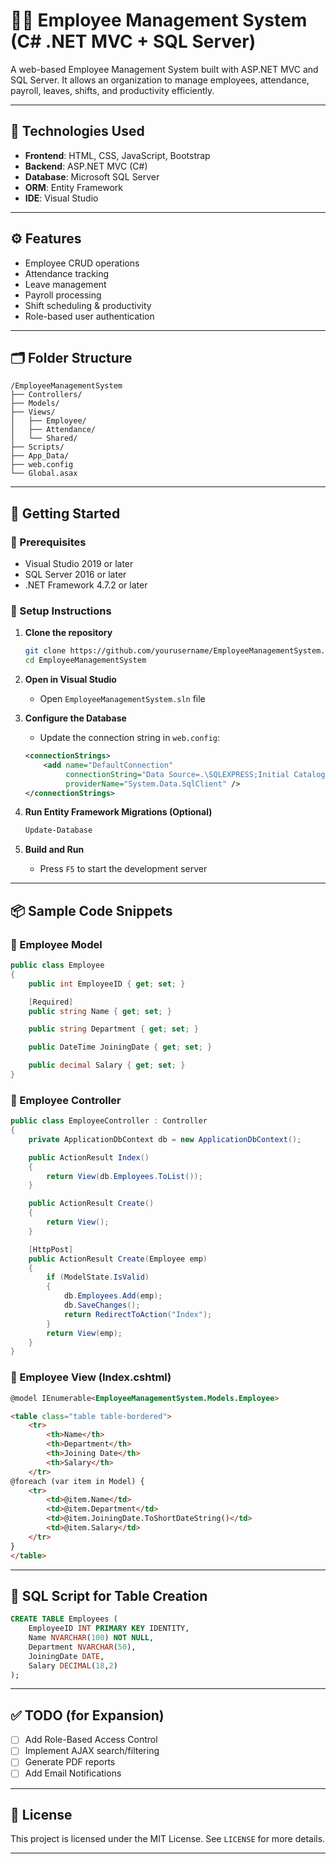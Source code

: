 # 👨‍💼 Employee Management System (C# .NET MVC + SQL Server)

A web-based Employee Management System built with ASP.NET MVC and SQL Server. It allows an organization to manage employees, attendance, payroll, leaves, shifts, and productivity efficiently.

---

## 🔧 Technologies Used

- **Frontend**: HTML, CSS, JavaScript, Bootstrap  
- **Backend**: ASP.NET MVC (C#)
- **Database**: Microsoft SQL Server
- **ORM**: Entity Framework
- **IDE**: Visual Studio

---

## ⚙️ Features

- Employee CRUD operations  
- Attendance tracking  
- Leave management  
- Payroll processing  
- Shift scheduling & productivity  
- Role-based user authentication  

---

## 🗂 Folder Structure

```
/EmployeeManagementSystem
├── Controllers/
├── Models/
├── Views/
│   ├── Employee/
│   ├── Attendance/
│   └── Shared/
├── Scripts/
├── App_Data/
├── web.config
└── Global.asax
```

---

## 🏁 Getting Started

### 🔗 Prerequisites

- Visual Studio 2019 or later  
- SQL Server 2016 or later  
- .NET Framework 4.7.2 or later  

### 🔨 Setup Instructions

1. **Clone the repository**
   ```bash
   git clone https://github.com/yourusername/EmployeeManagementSystem.git
   cd EmployeeManagementSystem
   ```

2. **Open in Visual Studio**
   - Open `EmployeeManagementSystem.sln` file

3. **Configure the Database**
   - Update the connection string in `web.config`:
   ```xml
   <connectionStrings>
       <add name="DefaultConnection" 
            connectionString="Data Source=.\SQLEXPRESS;Initial Catalog=EmployeeDB;Integrated Security=True"
            providerName="System.Data.SqlClient" />
   </connectionStrings>
   ```

4. **Run Entity Framework Migrations (Optional)**
   ```powershell
   Update-Database
   ```

5. **Build and Run**
   - Press `F5` to start the development server

---

## 📦 Sample Code Snippets

### 🚀 Employee Model

```csharp
public class Employee
{
    public int EmployeeID { get; set; }

    [Required]
    public string Name { get; set; }

    public string Department { get; set; }

    public DateTime JoiningDate { get; set; }

    public decimal Salary { get; set; }
}
```

### 🧠 Employee Controller

```csharp
public class EmployeeController : Controller
{
    private ApplicationDbContext db = new ApplicationDbContext();

    public ActionResult Index()
    {
        return View(db.Employees.ToList());
    }

    public ActionResult Create()
    {
        return View();
    }

    [HttpPost]
    public ActionResult Create(Employee emp)
    {
        if (ModelState.IsValid)
        {
            db.Employees.Add(emp);
            db.SaveChanges();
            return RedirectToAction("Index");
        }
        return View(emp);
    }
}
```

### 📄 Employee View (Index.cshtml)

```html
@model IEnumerable<EmployeeManagementSystem.Models.Employee>

<table class="table table-bordered">
    <tr>
        <th>Name</th>
        <th>Department</th>
        <th>Joining Date</th>
        <th>Salary</th>
    </tr>
@foreach (var item in Model) {
    <tr>
        <td>@item.Name</td>
        <td>@item.Department</td>
        <td>@item.JoiningDate.ToShortDateString()</td>
        <td>@item.Salary</td>
    </tr>
}
</table>
```

---

## 📁 SQL Script for Table Creation

```sql
CREATE TABLE Employees (
    EmployeeID INT PRIMARY KEY IDENTITY,
    Name NVARCHAR(100) NOT NULL,
    Department NVARCHAR(50),
    JoiningDate DATE,
    Salary DECIMAL(18,2)
);
```

---

## ✅ TODO (for Expansion)

- [ ] Add Role-Based Access Control  
- [ ] Implement AJAX search/filtering  
- [ ] Generate PDF reports  
- [ ] Add Email Notifications  

---

## 📜 License

This project is licensed under the MIT License. See `LICENSE` for more details.

---

